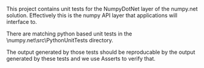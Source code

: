 This project contains unit tests for the NumpyDotNet layer
of the numpy.net solution.  Effectively this is the numpy API
layer that applications will interface to.

There are matching python based unit tests in the 
	\numpy.net\src\PythonUnitTests directory.

The output generated by those tests should be reproducable by
the output generated by these tests and we use Asserts to
verify that.